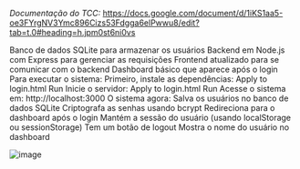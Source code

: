 *Documentação do TCC:*
https://docs.google.com/document/d/1iKS1aa5-oe3FYrgNV3Ymc896Cizs53Fdgga6elPwwu8/edit?tab=t.0#heading=h.jpm0st6ni0vs







Banco de dados SQLite para armazenar os usuários
Backend em Node.js com Express para gerenciar as requisições
Frontend atualizado para se comunicar com o backend
Dashboard básico que aparece após o login
Para executar o sistema:
Primeiro, instale as dependências:
Apply to login.html
Run
Inicie o servidor:
Apply to login.html
Run
Acesse o sistema em: http://localhost:3000
O sistema agora:
Salva os usuários no banco de dados SQLite
Criptografa as senhas usando bcrypt
Redireciona para o dashboard após o login
Mantém a sessão do usuário (usando localStorage ou sessionStorage)
Tem um botão de logout
Mostra o nome do usuário no dashboard

![image](https://github.com/user-attachments/assets/3d52d55e-7342-4b75-83cd-3c01f0a4b6ef)




